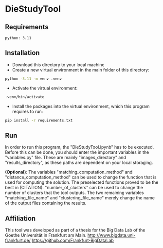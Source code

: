 # DieStudyTool

## Requirements
```text
python: 3.11
```

## Installation
- Download this directory to your local machine
- Create a new virtual environment in the main folder of this directory:
```bash
python -3.11 -m venv .venv
```
- Activate the virtual environment:
```bash
.venv/bin/activate
```
- Install the packages into the virtual environment, which this program requires to run:
```bash
pip install -r requirements.txt
```

## Run
In order to run this program, the "DieStudyTool.ipynb" has to be executed. Before this can be done, you should enter the important variables in the "variables.py" file. These are mainly "images_directory" and "results_directory", as these paths are dependent on your local storaging.

**(Optional)**: The variables "matching_computation_method" and "distance_computation_method" can be used to change the function that is used for computing the solution. The preselected functions proved to be the best in (CITATION). "number_of_clusters" can be used to change the number of clusters that the tool outputs. The two remaining variables "matching_file_name" and "clustering_file_name" merely change the name of the output files containing the results.

## Affiliation
This tool was developed as part of a thesis for the Big Data Lab of the Goethe Universität in Frankfurt am Main.
http://www.bigdata.uni-frankfurt.de/
https://github.com/Frankfurt-BigDataLab